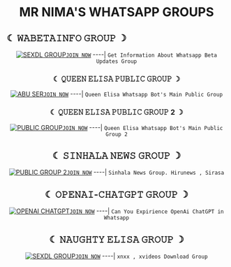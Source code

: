 <h1 align="center"> MR NIMA'S WHATSAPP GROUPS </h1>


## ☾︎ 𝚆𝙰𝙱𝙴𝚃𝙰𝙸𝙽𝙵𝙾 𝙶𝚁𝙾𝚄𝙿 ☽︎
  <div align="center">
  
   [![SEXDL GROUP](https://telegra.ph/file/cd7ad8cc82767a00f4863.jpg)](https://chat.whatsapp.com/E1eSBMCrmYFBsjWOIUkDKI)[`JOIN NOW`](https://chat.whatsapp.com/E1eSBMCrmYFBsjWOIUkDKI)
----|
   `Get Information About Whatsapp Beta Updates Group`


<div align="center">

###  ☾ ︎𝚀𝚄𝙴𝙴𝙽 𝙴𝙻𝙸𝚂𝙰 𝙿𝚄𝙱𝙻𝙸𝙲 𝙶𝚁𝙾𝚄𝙿 ☽︎
  <div align="center">
  
   [![ABU SER](https://telegra.ph/file/7073ca9cfb56e0508ec29.jpg)](https://chat.whatsapp.com/BbIpvkRD4qP6xKckb8cpT0)[`JOIN NOW`](https://chat.whatsapp.com/BbIpvkRD4qP6xKckb8cpT0)
----|
   `Queen Elisa Whatsapp Bot's Main Public Group`

### ☾︎ 𝚀𝚄𝙴𝙴𝙽 𝙴𝙻𝙸𝚂𝙰 𝙿𝚄𝙱𝙻𝙸𝙲 𝙶𝚁𝙾𝚄𝙿 2 ☽︎
  <div align="center">
  
   [![PUBLIC GROUP](https://telegra.ph/file/716abba8216c685bd8ef7.jpg)](https://chat.whatsapp.com/FI3Ay8c1yRp4eWfcofo9EW)[`JOIN NOW`](https://chat.whatsapp.com/FI3Ay8c1yRp4eWfcofo9EW)
----|
   `Queen Elisa Whatsapp Bot's Main Public Group 2`

    
## ☾︎ 𝚂𝙸𝙽𝙷𝙰𝙻𝙰 𝙽𝙴𝚆𝚂 𝙶𝚁𝙾𝚄𝙿 ☽︎
  <div align="center">
  
   [![PUBLIC GROUP 2](https://telegra.ph/file/2135d668f549e58bd0e18.jpg)](https://chat.whatsapp.com/Ej7lIqGMLjGE174f82upPJ)[`JOIN NOW`](https://chat.whatsapp.com/Ej7lIqGMLjGE174f82upPJ)
----|
   `Sinhala News Group. Hirunews , Sirasa`
   
## ☾︎ 𝙾𝙿𝙴𝙽𝙰𝙸-𝙲𝙷𝙰𝚃𝙶𝙿𝚃 𝙶𝚁𝙾𝚄𝙿 ☽︎
  <div align="center">
  
   [![OPENAI CHATGPT](https://telegra.ph/file/bdce501ba454d816a5212.jpg)](https://chat.whatsapp.com/DWvxXzSxEWY4nwmBVYnwCD)[`JOIN NOW`](https://chat.whatsapp.com/DWvxXzSxEWY4nwmBVYnwCD)
----|
   `Can You Expirience OpenAi ChatGPT in Whatsapp`
   
## ☾︎ 𝙽𝙰𝚄𝙶𝙷𝚃𝚈 𝙴𝙻𝙸𝚂𝙰 𝙶𝚁𝙾𝚄𝙿 ☽︎
  <div align="center">
  
   [![SEXDL GROUP](https://telegra.ph/file/ca2271586cb592afbcd30.jpg)](https://chat.whatsapp.com/EjbAJKANmMfJJiCzFpmk)[`JOIN NOW`](https://chat.whatsapp.com/EjbAJKANmMfJJiCzFpmk)
----|
   `xnxx , xvideos Download Group`

